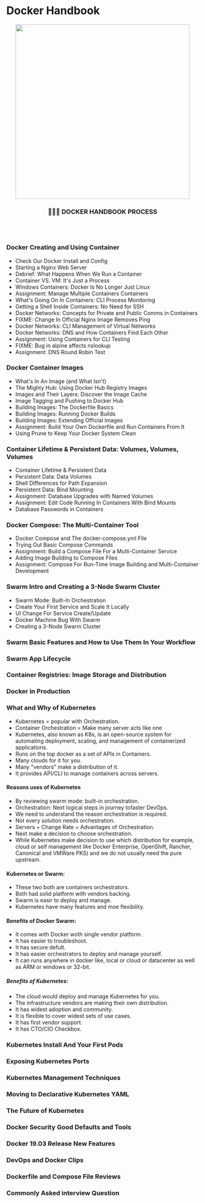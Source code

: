 # Docker Handbook

<p align="center">
	
<img src="https://user-images.githubusercontent.com/57604500/125166578-8f48e900-e19c-11eb-84f3-6dc7bed3e2ac.png" width=456>
<br />
<h3 align="center">👨🏻‍💻 DOCKER HANDBOOK PROCESS</h3>
</p>


<br/>
<br/>

### Docker Creating and Using Container

* Check Our Docker Install and Config
* Starting a Nginx Web Server
*  Debrief: What Happens When We Run a
Container
*  Container VS. VM: It's Just a Process
*  Windows Containers: Docker Is No Longer Just
Linux
* Assignment: Manage Multiple Containers
Containers
* What's Going On In Containers: CLI Process
Monitoring
* Getting a Shell Inside Containers: No Need for
SSH
* Docker Networks: Concepts for Private and
Public Comms in Containers
* FIXME: Change In Official Nginx Image
Removes Ping
* Docker Networks: CLI Management of Virtual
Networks
*  Docker Networks: DNS and How Containers
Find Each Other
* Assignment: Using Containers for CLI Testing
* FIXME: Bug in alpine affects nslookup
* Assignment: DNS Round Robin Test
 
### Docker Container Images

 * What's In An Image (and What Isn't)
 * The Mighty Hub: Using Docker Hub Registry
Images
 * Images and Their Layers: Discover the Image
Cache
 * Image Tagging and Pushing to Docker Hub
 * Building Images: The Dockerfile Basics
 * Building Images: Running Docker Builds
 * Building Images: Extending Official Images
 * Assignment: Build Your Own Dockerfile and
Run Containers From It
 * Using Prune to Keep Your Docker System Clean


### Container Lifetime & Persistent Data: Volumes, Volumes, Volumes
* Container Lifetime & Persistent Data
* Persistent Data: Data Volumes
* Shell Differences for Path Expansion
* Persistent Data: Bind Mounting
* Assignment: Database Upgrades with Named
Volumes
*  Assignment: Edit Code Running In Containers
With Bind Mounts
* Database Passwords in Containers

###  Docker Compose: The Multi-Container Tool
* Docker Compose and The docker-compose.yml
File
* Trying Out Basic Compose Commands
* Assignment: Build a Compose File For a
Multi-Container Service
* Adding Image Building to Compose Files
* Assignment: Compose For Run-Time Image
Building and Multi-Container Development

### Swarm Intro and Creating a 3-Node Swarm Cluster

* Swarm Mode: Built-In Orchestration
* Create Your First Service and Scale It Locally
*  UI Change For Service Create/Update
*  Docker Machine Bug With Swarm
* Creating a 3-Node Swarm Cluster

### Swarm Basic Features and How to Use Them In Your Workflow
### Swarm App Lifecycle
### Container Registries: Image Storage and Distribution
### Docker in Production
### What and Why of Kubernetes

* Kubernetes = popular with Orchestration.
* Container Orchestration = Make many server acts like one
* Kubernetes, also known as K8s, is an open-source system for automating deployment, scaling, and management of containerized applications.
* Runs on the top docker as a set of APIs in Containers.
* Many clouds for it for you.
* Many "vendors" make a distribution of it.
* It provides API/CLI to manage containers across servers.

#### Reasons uses of Kubernetes

* By reviewing swarm mode: built-in orchestration.
* Orchestration: Next logical steps in journey tofaster DevOps.
* We need to understand the reason orchestration is required.
* Not every solution needs orchestration.
* Servers + Change Rate = Advantages of Orchestration.
* Next make a decision to choose orchestration.
* While Kubernetes make decision to use which distribution for example, cloud or self management like Docker Enterprise, OpenShift, Rancher, Canonical and VMWare PKS) and we do not usually need the pure upstream.

#### Kubernetes or Swarm:

* These two both are containers orchestrators.
* Both had solid platform with vendors backing.
* Swarm is easir to deploy and manage.
* Kubernetes have many features and moe flexibility.

#### Benefits of Docker Swarm:

* It comes with Docker woth single vendor platform.
* It has easier to troubleshoot.
* It has secure defult.
* It has easier orchestrators to deploy and manage yourself.
* It can runs anywhere in docker like, local or cloud or datacenter as well as ARM or windows or 32-bit.

##### Benefits of Kubernetes:

* The cloud would deploy and manage Kubernetes for you.
* The infrastructure vendors are making their own distribution.
* It has widest adoption and community.
* It is flexible to cover widest sets of use cases.
* It has first vendor support. 
* It has CTO/CIO Checkbox.

### Kubernetes Install And Your First Pods

### Exposing Kubernetes Ports
### Kubernetes Management Techniques
### Moving to Declarative Kubernetes YAML
### The Future of Kubernetes
### Docker Security Good Defaults and Tools
### Docker 19.03 Release New Features
### DevOps and Docker Clips
### Dockerfile and Compose File Reviews
### Commonly Asked interview Question
